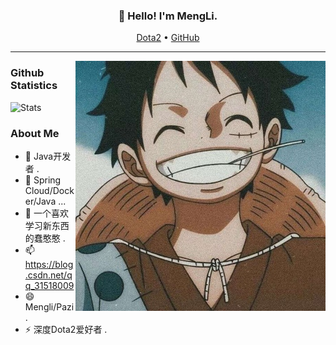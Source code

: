 <h3 align="center">👋 Hello! I'm MengLi.</h3>

<p align="center">
  <a href="http://dotamax.com/player/detail/158432419/">Dota2</a> •
  <a href="https://github.com/MMMMMMLi">GitHub</a>
</p>

---

<img align="right" alt="GIF" src="https://github.com/MMMMMMLi/MMMMMMLi/blob/master/smile.jpeg" />


### Github Statistics

![Stats](https://github-readme-stats.vercel.app/api?username=MMMMMMLi&show_icons=true&layout=compact&count_private=true&hide_title=true&theme=default&)


### About Me

- 🔭  Java开发者 .
- 🌱  Spring Cloud/Docker/Java ...
- 🤔  一个喜欢学习新东西的蠢憨憨 .
- 📫  https://blog.csdn.net/qq_31518009
- 😄  Mengli/Pazi .
- ⚡  深度Dota2爱好者 .